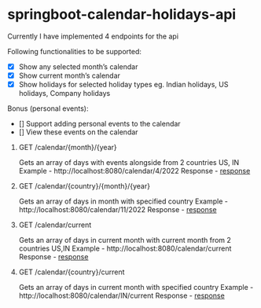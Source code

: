 # springboot-calendar-holidays-api


Currently I have implemented 4 endpoints for the api


Following functionalities to be supported:
- [x] Show any selected month’s calendar
- [x] Show current month’s calendar
- [x] Show holidays for selected holiday types eg. Indian holidays, US holidays, Company holidays

Bonus (personal events):
- [] Support adding personal events to the calendar
- [] View these events on the calendar



1) GET /calendar/{month}/{year}

    Gets an array of days with events alongside from 2 countries US, IN 
    Example - http://localhost:8080/calendar/4/2022
    Response - [response](response/calendarAll.json)

2) GET /calendar/{country}/{month}/{year}

    Gets an array of days in month with specified country
    Example - http://localhost:8080/calendar/11/2022
    Response - [response](response/calendarCountry.json)

3) GET /calendar/current

    Gets an array of days in current month with current month from 2 countries US,IN
    Example - http://localhost:8080/calendar/current
    Response - [response](response/calendarCurrentAll.json)

4) GET /calendar/{country}/current

    Gets an array of days in current month with specified country
    Example - http://localhost:8080/calendar/IN/current
    Response - [response](response/calendarCurrentCountry.json)